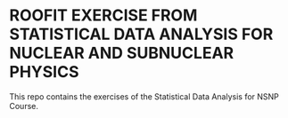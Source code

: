 # ROOFIT EXERCISE FROM STATISTICAL DATA ANALYSIS FOR NUCLEAR AND SUBNUCLEAR PHYSICS

This repo contains the exercises of the Statistical Data Analysis for NSNP Course.
